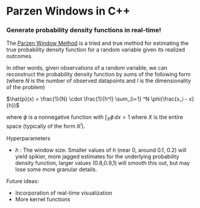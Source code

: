 # Parzen Windows in C++

### Generate probability density functions in real-time!

The [Parzen Window Method](https://projecteuclid.org/journals/annals-of-mathematical-statistics/volume-33/issue-3/On-Estimation-of-a-Probability-Density-Function-and-Mode/10.1214/aoms/1177704472.full) is a tried and true method for estimating the true probability density function for a random variable given its realized outcomes. 

In other words, given observations of a random variable, we can reconstruct the probability density function by sums of the following form (where $N$ is the number of observed datapoints and $l$ is the dimensionality of the problem)

$\hat{p}(x) = \frac{1}{N} \cdot \frac{1}{h^l} \sum_{i=1} ^N \phi(\frac{x_i - x}{h})$

where $\phi$ is a nonnegative function with $\int_X \phi \, dx = 1$ where $X$ is the entire space (typically of the form $\mathbb{R}^l$).

Hyperparameters
- $h$ : The window size. Smaller values of $h$ (near 0, around 0.1, 0.2) will yield spikier, more jagged estimates for the underlying probability density function, larger values (0.8,0.9,1) will smooth this out, but may lose some more granular details.



Future ideas:
- Incorporation of real-time visualization
- More kernel functions